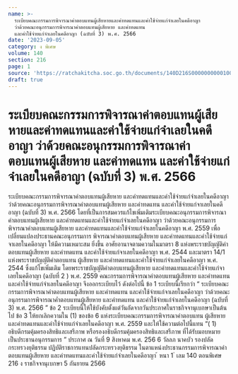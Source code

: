 ```yaml
---
name: >-
  ระเบียบคณะกรรมการพิจารณาค่าตอบแทนผู้เสียหายและค่าทดแทนและค่าใช้จ่ายแก่จำเลยในคดีอาญา 
  ว่าด้วยคณะอนุกรรมการพิจารณาค่าตอบแทนผู้เสียหาย และค่าทดแทน
  และค่าใช้จ่ายแก่จำเลยในคดีอาญา (ฉบับที่ 3) พ.ศ. 2566
date: '2023-09-05'
category: ง พิเศษ
volume: 140
section: 216
page: 1
source: 'https://ratchakitcha.soc.go.th/documents/140D216S0000000000100.pdf'
draft: true
---
```


# ระเบียบคณะกรรมการพิจารณาค่าตอบแทนผู้เสียหายและค่าทดแทนและค่าใช้จ่ายแก่จำเลยในคดีอาญา  ว่าด้วยคณะอนุกรรมการพิจารณาค่าตอบแทนผู้เสียหาย และค่าทดแทน และค่าใช้จ่ายแก่จำเลยในคดีอาญา (ฉบับที่ 3) พ.ศ. 2566

ระเบียบคณะกรรมการพิจารณาค่าตอบแทนผู้เสียหาย และค่าทดแทนและค่าใช้จ่ายแก่จำเลยในคดีอาญา ว่าด้วยคณะอนุกรรมการพิจารณาค่าตอบแทนผู้เสียหาย และค่าทดแทน และค่าใช้จ่ายแก่จาเลยในคดีอาญา (ฉบับที่ 3) พ.ศ. 2566 โดยที่เป็นการสมควรแก้ไขเพิ่มเติมระเบียบคณะอนุกรรมการพิจารณาค่าตอบแทนผู้เสียหาย และค่าทดแทนและค่าใช้จ่ายแก่จำเลยในคดีอาญา ว่าด้วยคณะอนุกรรมการพิจารณาค่าตอบแทนผู้เสียหาย และค่าทดแทนและค่าใช้จ่ายแก่จำเลยในคดีอาญา พ.ศ. 2559 เพื่อเปลี่ยนแปลงประธานคณะอนุกรรมการ พิจารณาค่าตอบแทนผู้เสียหาย และค่าทดแทนและค่าใช้จ่ายแก่จาเลยในคดีอาญา ให้มีความเหมาะสม ยิ่งขึ้น อาศัยอานาจตามความในมาตรา 8 แห่งพระราชบัญญัติค่าตอบแทนผู้เสียหาย และค่าทดแทน และค่าใช้จ่ายแก่จาเลยในคดีอาญา พ.ศ. 2544 และมาตรา 14/1 แห่งพระราชบัญญัติค่าตอบแทน ผู้เสียหาย และค่าทดแทนและค่าใช้จ่ายแก่จำเลยในคดีอาญา พ.ศ. 2544 ซึ่งแก้ไขเพิ่มเติม โดยพระราชบัญญัติค่าตอบแทนผู้เสียหาย และค่าทดแทนและค่าใช้จ่ายแก่จาเลยในคดีอาญา (ฉบับที่ 2 ) พ.ศ. 2559 คณะกรรมการพิจารณาค่าตอบแทนผู้เสียหาย และค่าทดแทนและค่าใช้จ่ายแก่จำเลยในคดีอาญา จึงออกระเบียบไว้ ดังต่อไปนี้ ข้อ 1 ระเบียบนี้เรียกว่า “ ระเบียบคณะกรรมการพิจารณาค่าตอบแทนผู้เสียหาย และค่าทดแทน และค่าใช้จ่ายแก่จาเลยในคดีอาญา ว่าด้วยคณะอนุกรรมการพิจารณาค่ำตอบแทนผู้เสียหาย และค่าทดแทน และค่าใช้จ่ายแก่จำเลยในคดีอาญา (ฉบับที่ 3) พ.ศ. 2566 ” ข้อ 2 ระเบียบนี้ให้ใช้บังคับตั้งแต่วันถัดจากวันประกาศในราชกิจจานุเบกษาเป็นต้นไป ข้อ 3 ให้ยกเลิกความใน (1) ของข้อ 6 แห่งระเบียบคณะกรรมการพิจารณาค่าตอบแทน ผู้เสียหาย และค่าทดแทนและค่าใช้จ่ายแก่จำเลยในคดีอาญา พ.ศ. 2559 และให้ใช้ความต่อไปนี้แทน “( 1) อธิบดีกรมคุ้มครองสิทธิและเสรีภาพ หรือรองอธิบดีกรมคุ้มครองสิทธิและเสรีภาพ ที่ได้รับมอบหมาย เป็นประธานอนุกรรมการ ” ประกาศ ณ วันที่ 9 สิงหาคม พ.ศ. 256 6 วัลลภ นาคบัว รองปลัดกระทรวงยุติธรรม ปฏิบัติราชการแทนปลัดกระทรวงยุติธรรม ในตาแหน่งประธานกรรมการพิจารณาค่าตอบแทนผู้เสียหาย และค่าทดแทนและค่าใช้จ่ายแก่จำเลยในคดีอาญา ้ หนา 1 ่ เลม 140 ตอนพิเศษ 216 ง ราชกิจจานุเบกษา 5 กันยายน 2566
